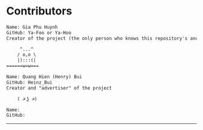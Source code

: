 # Contributors

```txt
Name: Gia Phu Huynh  
GitHub: Ya-Foo or Ya-Hoo  
Creator of the project (the only person who knows this repository's ancestor)  

     ^...^
    / o,o \
    |):::(|
======w=w===
```

```txt
Name: Quang Hien (Henry) Bui  
GitHub: Heinz_Bui  
Creator and "advertiser" of the project

    ( ☭ ͜ʖ ☭)

```

```txt
Name: 
GitHub:

```

---
